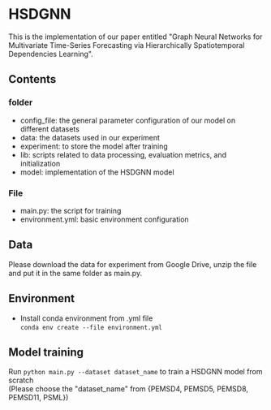 # HSDGNN
This is the implementation of our paper entitled "Graph Neural Networks for Multivariate Time-Series Forecasting via Hierarchically Spatiotemporal Dependencies Learning".
## Contents
### folder
* config_file: the general parameter configuration of our model on different datasets <br>  
* data: the datasets used in our experiment <br>
* experiment: to store the model after training <br>
* lib: scripts related to data processing, evaluation metrics, and initialization <br>
* model: implementation of the HSDGNN model <br>
### File
* main.py: the script for training <br>
* environment.yml: basic environment configuration
## Data
Please download the data for experiment from Google Drive, unzip the file and put it in the same folder as main.py.
## Environment
* Install conda environment from .yml file  
`conda env create --file environment.yml`
## Model training
Run `python main.py --dataset dataset_name` to train a HSDGNN model from scratch <br>
(Please choose the "dataset_name" from {PEMSD4, PEMSD5, PEMSD8, PEMSD11, PSML})

